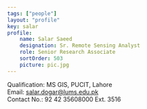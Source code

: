 ```yaml
---
tags: ["people"]
layout: "profile"
key: salar
profile:
    name: Salar Saeed
    designation: Sr. Remote Sensing Analyst
    role: Senior Research Associate
    sortOrder: 503
    picture: pic.jpg
---
```


Qualification: MS GIS, PUCIT, Lahore  
Email: salar.dogar@lums.edu.pk  
Contact No.: 92 42 35608000 Ext. 3516  
